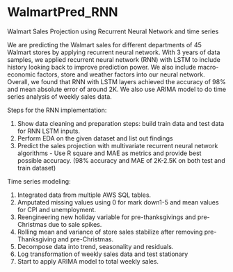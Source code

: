 # WalmartPred_RNN
Walmart Sales Projection using Recurrent Neural Network and time series


We are predicting the Walmart sales for different departments of 45 Walmart stores by applying recurrent neural network. 
With 3 years of data samples, we applied recurrent neural network (RNN) with LSTM to include history looking back to improve prediction power. We also include macro-economic factors, store and weather factors into our neural network. 
Overall, we found that RNN with LSTM layers achieved the accuracy of 98% and mean absolute error of around 2K. We also use ARIMA model to do time series analysis of weekly sales data.  

Steps for the RNN implementation:
1.	Show data cleaning and preparation steps: build train data and test data for RNN LSTM inputs. 
2.	Perform EDA on the given dataset and list out findings  
3.	Predict the sales projection with multivariate recurrent neural network algorithms - Use R square and MAE as metrics and provide best possible accuracy. (98% accuracy and MAE of 2K-2.5K on both test and train dataset)
 

Time series modeling:
1.	Integrated data from multiple AWS SQL tables. 
2.	Amputated missing values using 0 for mark down1-5 and mean values for CPI and unemployment. 
3.	Reengineering new holiday variable for pre-thanksgivings and pre-Christmas due to sale spikes. 
4.	Rolling mean and variance of store sales stabilize after removing pre-Thanksgiving and pre-Christmas.
5.	Decompose data into trend, seasonality and residuals. 
6.	Log transformation of weekly sales data and test stationary
7.	Start to apply ARIMA model to total weekly sales. 

 

